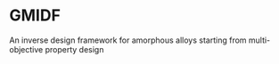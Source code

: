 # GMIDF
An inverse design framework for amorphous alloys starting from multi-objective property design
